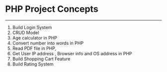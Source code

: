 # PHP Project Concepts

---

1. Build Login System
2. CRUD Model
3. Age calculator in PHP
4. Convert number into words in PHP
5. Read PDF file in PHP,
6. Get User IP address , Browser info and OS address in PHP
7. Build Shopping Cart Feature
8. Build Rating System
